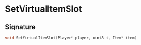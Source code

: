 # SetVirtualItemSlot

## Signature

```cpp
void SetVirtualItemSlot(Player* player, uint8 i, Item* item)
```
